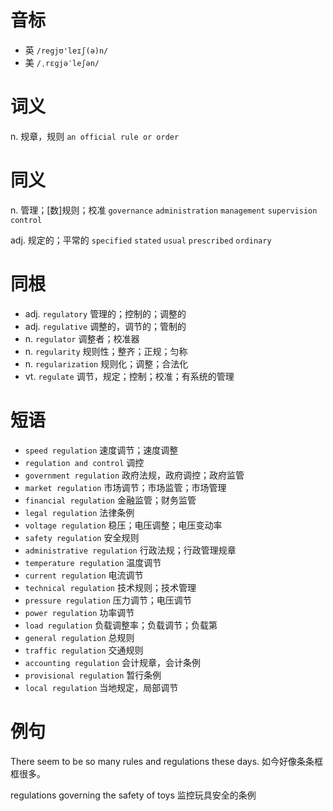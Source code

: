 # 音标

- 英 `/regjʊ'leɪʃ(ə)n/`
- 美 `/ˌrɛɡjəˈleʃən/`

# 词义

n. 规章，规则
`an official rule or order`

# 同义

n. 管理；[数]规则；校准
`governance` `administration` `management` `supervision` `control`

adj. 规定的；平常的
`specified` `stated` `usual` `prescribed` `ordinary`

# 同根

- adj. `regulatory` 管理的；控制的；调整的
- adj. `regulative` 调整的，调节的；管制的
- n. `regulator` 调整者；校准器
- n. `regularity` 规则性；整齐；正规；匀称
- n. `regularization` 规则化；调整；合法化
- vt. `regulate` 调节，规定；控制；校准；有系统的管理

# 短语

- `speed regulation` 速度调节；速度调整
- `regulation and control` 调控
- `government regulation` 政府法规，政府调控；政府监管
- `market regulation` 市场调节；市场监管；市场管理
- `financial regulation` 金融监管；财务监管
- `legal regulation` 法律条例
- `voltage regulation` 稳压；电压调整；电压变动率
- `safety regulation` 安全规则
- `administrative regulation` 行政法规；行政管理规章
- `temperature regulation` 温度调节
- `current regulation` 电流调节
- `technical regulation` 技术规则；技术管理
- `pressure regulation` 压力调节；电压调节
- `power regulation` 功率调节
- `load regulation` 负载调整率；负载调节；负载第
- `general regulation` 总规则
- `traffic regulation` 交通规则
- `accounting regulation` 会计规章，会计条例
- `provisional regulation` 暂行条例
- `local regulation` 当地规定，局部调节

# 例句

There seem to be so many rules and regulations these days.
如今好像条条框框很多。

regulations governing the safety of toys
监控玩具安全的条例


